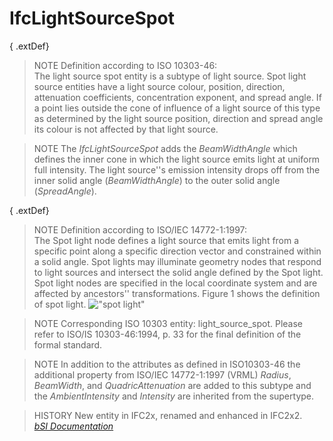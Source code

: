 IfcLightSourceSpot
==================
{ .extDef}  
> NOTE  Definition according to ISO 10303-46:  
> The light source spot entity is a subtype of light source. Spot light source
> entities have a light source colour, position, direction, attenuation
> coefficients, concentration exponent, and spread angle. If a point lies
> outside the cone of influence of a light source of this type as determined
> by the light source position, direction and spread angle its colour is not
> affected by that light source.  
  
> NOTE  The _IfcLightSourceSpot_ adds the _BeamWidthAngle_ which defines the
> inner cone in which the light source emits light at uniform full intensity.
> The light source''s emission intensity drops off from the inner solid angle
> (_BeamWidthAngle_) to the outer solid angle (_SpreadAngle_).  
  
{ .extDef}  
> NOTE  Definition according to ISO/IEC 14772-1:1997:  
> The Spot light node defines a light source that emits light from a specific
> point along a specific direction vector and constrained within a solid
> angle. Spot lights may illuminate geometry nodes that respond to light
> sources and intersect the solid angle defined by the Spot light. Spot light
> nodes are specified in the local coordinate system and are affected by
> ancestors'' transformations. Figure 1 shows the definition of spot light.
> !["spot light"](figures/ifclightsourcespot_fig1.gif "Figure 1 -- Light
> source spot")  
  
> NOTE  Corresponding ISO 10303 entity: light_source_spot. Please refer to
> ISO/IS 10303-46:1994, p. 33 for the final definition of the formal standard.  
  
> NOTE  In addition to the attributes as defined in ISO10303-46 the additional
> property from ISO/IEC 14772-1:1997 (VRML) _Radius_, _BeamWidth_, and
> _QuadricAttenuation_ are added to this subtype and the _AmbientIntensity_
> and _Intensity_ are inherited from the supertype.  
  
> HISTORY  New entity in IFC2x, renamed and enhanced in IFC2x2.  
[ _bSI
Documentation_](https://standards.buildingsmart.org/IFC/DEV/IFC4_2/FINAL/HTML/schema/ifcpresentationorganizationresource/lexical/ifclightsourcespot.htm)


